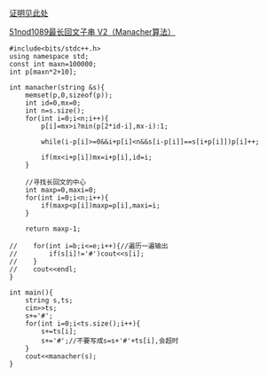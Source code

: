 [证明见此处](http://www.cnblogs.com/biyeymyhjob/archive/2012/10/04/2711527.html)

[51nod1089最长回文子串 V2（Manacher算法）](http://www.51nod.com/onlineJudge/questionCode.html#!problemId=1089)
```
#include<bits/stdc++.h>
using namespace std;
const int maxn=100000;
int p[maxn*2+10];

int manacher(string &s){
    memset(p,0,sizeof(p));
    int id=0,mx=0;
    int n=s.size();
    for(int i=0;i<n;i++){
        p[i]=mx>i?min(p[2*id-i],mx-i):1;

        while(i-p[i]>=0&&i+p[i]<n&&s[i-p[i]]==s[i+p[i]])p[i]++;

        if(mx<i+p[i])mx=i+p[i],id=i;
    }

    //寻找长回文的中心
    int maxp=0,maxi=0;
    for(int i=0;i<n;i++){
        if(maxp<p[i])maxp=p[i],maxi=i;
    }

    return maxp-1;

//    for(int i=b;i<=e;i++){//遍历一遍输出
//        if(s[i]!='#')cout<<s[i];
//    }
//    cout<<endl;
}

int main(){
    string s,ts;
    cin>>ts;
    s+='#';
    for(int i=0;i<ts.size();i++){
        s+=ts[i];
        s+='#';//不要写成s=s+'#'+ts[i],会超时
    }
    cout<<manacher(s);
}
```
